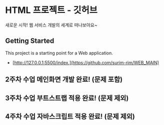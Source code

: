 # HTML 프로젝트 - 깃허브

새로운 시작! 웹 서비스 개발의 세계로 떠나보아요~

## Getting Started

This project is a starting point for a Web application.

- [http://127.0.0.1:5500/index.](https://github.com/surim-rim/WEB_MAIN)

## 2주차 수업 메인화면 개발 완료! (문제 포함)
## 3주차 수업 부트스트랩 적용 완료! (문제 제외)
## 4주차 수업 자바스크립트 적용 완료! (문제 제외)